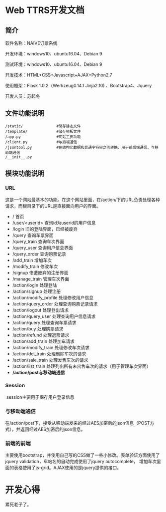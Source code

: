 # Web TTRS开发文档

## 简介

软件名称：NAIVE订票系统

开发环境：windows10、ubuntu16.04、Debian 9

测试环境：windows10、ubuntu16.04、Debian 9

开发技术：HTML+CSS+Javascript+AJAX+Python2.7

使用框架：Flask 1.0.2（Werkzeug0.14.1 Jinja2.10) 、Bootstrap4、Jquery

开发人员：苏起冬

## 文件功能说明

```
/static/               #储存静态文件
/template/             #储存模板文件
/app.py                #网站主要功能
/client.py             #与后端通信
/jsontool.py           #在结构化数据和普通字符串之间转换，用于前后端通信、与移动端通信
/__init__.py
```

## 模块功能说明

### URL

​	这是一个网站最基本的功能。在这个网站里面，在/action/下的URL负责处理各种请求，而根目录下的URL是直接面向用户的界面。

- / 首页
- /user/\<userid\> 查询id为userid的用户信息
- /login 旧的登陆界面，已经被废弃
- /query 查询车票界面
- /query_train 查询车次界面
- /query_user 查询用户信息界面
- /query_order 查询购票记录
- /add_train 增加车次
- /modify_train 修改车次
- /signup 惨遭废弃的注册界面
- /manage_train 管理车次界面
- /action/login 处理登陆
- /action/signup 处理注册
- /action/modify_profile 处理修改用户信息
- /action/query_order 处理查询购票记录请求
- /action/logout 处理登出请求
- /action/query_user 处理查询用户信息请求
- /action/query 处理查询车票请求
- /action/buy 处理购票请求
- /action/refund 处理退票请求
- /action/add_train 处理加车请求
- /action/modify_train 处理修改车次请求
- /action/del_train 处理删除车次的请求
- /action/sale_train 处理发售车次的请求
- /action/list_train 处理列出所有未出售车次的请求（用于管理车次界面）
- **/action/post与移动端通信**

### Session

​	session主要用于保存用户登录信息

### 与移动端通信

​	在/action/post下，接受从移动端发来的经过AES加密后的json信息（POST方式），并返回经过AES加密后的json信息。

### 前端的前端

​	主要使用bootstrap，并使用自己写的CSS做了一些小修改。表单验证方面使用了jquery validation，车站名的自动完成使用了jquery autocomplete， 增加车次里面的表格使用了js-grid。AJAX使用的是jquery提供的接口。

# 开发心得

累死老子了。